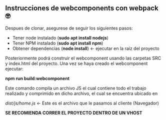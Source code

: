 ## Instrucciones de webcomponents con webpack 🤓

Despues de clonar, asegurese de seguir los siguientes pasos:

- Tener node instalado (**sudo apt install nodejs**)
- Tener NPM instalado (**sudo apt install npm**)
- Obtener dependencias (**node install**) <- ejecutar en la raíz del proyecto

Posteriormente podrá construir el webcomponent usando las carpetas SRC y index.html del proyecto. Una vez se haya creado el webcomponent ejecutar:

**npm run build:webcomponent**

Este comando compila un archivo JS el cual contiene todo el trabajo realizado y comprimido en dicho archivo, el cual se encuentra ubicado en

*dist/js/home.js* <- Este es el archivo que le pasamos al cliente (Navegador)

**SE RECOMIENDA CORRER EL PROYECTO DENTRO DE UN VHOST**